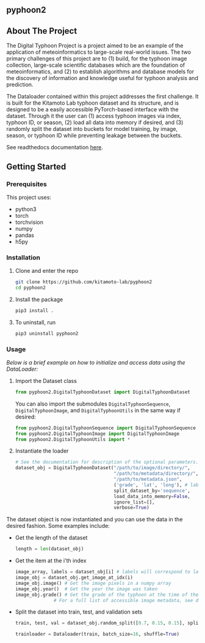 ## pyphoon2

<!-- ABOUT THE PROJECT -->
## About The Project

The Digital Typhoon Project is a project aimed to be an example of the application of meteoinformatics to large-scale 
real-world issues. The two primary challenges of this project are to (1) build, for the typhoon image collection, 
large-scale scientific databases which are the foundation of meteoinformatics, and (2) to establish algorithms 
and database models for the discovery of information and knowledge useful for typhoon analysis and prediction. 

The Dataloader contained within this project addresses the first challenge. It is built for the Kitamoto Lab typhoon 
dataset and its structure, and is designed to be a easily accessible PyTorch-based interface with the dataset. Through 
it the user can (1) access typhoon images via index, typhoon ID, or season, (2) load all data into memory if desired, and
(3) randomly split the dataset into buckets for model training, by image, season, or typhoon ID while preventing leakage 
between the buckets. 

See readthedocs documentation [here](https://pyphoon2.readthedocs.io/en/latest/).

<!-- GETTING STARTED -->
## Getting Started

### Prerequisites

This project uses:
* python3
* torch
* torchvision
* numpy
* pandas
* h5py

### Installation

1. Clone and enter the repo 
    ```sh
    git clone https://github.com/kitamoto-lab/pyphoon2
    cd pyphoon2
    ```
2. Install the package
    ```sh
    pip3 install .
    ```
3. To uninstall, run
    ```sh
    pip3 uninstall pyphoon2
    ```
  
### Usage

_Below is a brief example on how to initialize and access data using the DataLoader:_ 

1. Import the Dataset class
    ```python
    from pyphoon2.DigitalTyphoonDataset import DigitalTyphoonDataset
    ```
   You can also import the submodules `DigitalTyphoonSequence`, `DigitalTyphoonImage`, and 
    `DigitalTyphoonUtils` in the same way if desired:
    ```python
    from pyphoon2.DigitalTyphoonSequence import DigitalTyphoonSequence
    from pyphoon2.DigitalTyphoonImage import DigitalTyphoonImage
    from pyphoon2.DigitalTyphoonUtils import *
    ```
2. Instantiate the loader
    ```python
    # See the documentation for description of the optional parameters. 
    dataset_obj = DigitalTyphoonDataset("/path/to/image/directory/", 
                                        "/path/to/metadata/directory/", 
                                        "/path/to/metadata.json", 
                                        ('grade', 'lat', 'long'), # labels to return when indexing 
                                        split_dataset_by='sequence',
                                        load_data_into_memory=False,
                                        ignore_list=[],
                                        verbose=True)
    ```
The dataset object is now instantiated and you can use the data in the desired fashion. Some examples include: 

* Get the length of the dataset
    ```python
    length = len(dataset_obj)
    ```
  
* Get the item at the i'th index
    ```python
    image_array, labels = dataset_obj[i] # labels will correspond to labels passed in on instantiation or set via dataset.set_labels()
    image_obj = dataset_obj.get_image_at_idx(i)    
    image_obj.image() # Get the image pixels in a numpy array
    image_obj.year()  # Get the year the image was taken  
    image_obj.grade() # Get the grade of the typhoon at the time of the image
                  # For a full list of accessible image metadata, see documentation
    ```  
  
* Split the dataset into train, test, and validation sets
    ```python
    train, test, val = dataset_obj.random_split([0.7, 0.15, 0.15], split_by='sequence')
  
    trainloader = Dataloader(train, batch_size=16, shuffle=True)
    ```
